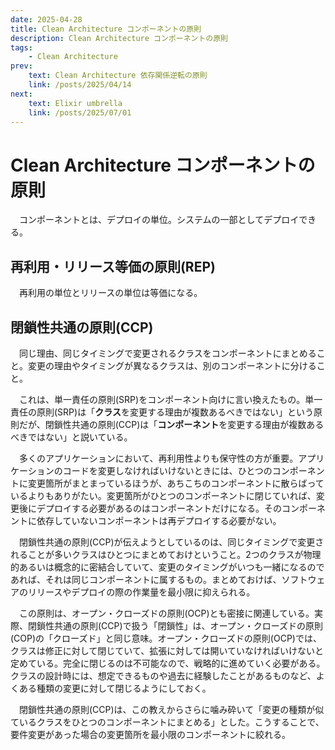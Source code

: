 ```yaml
---
date: 2025-04-28
title: Clean Architecture コンポーネントの原則
description: Clean Architecture コンポーネントの原則
tags: 
    - Clean Architecture
prev:
    text: Clean Architecture 依存関係逆転の原則
    link: /posts/2025/04/14
next:
    text: Elixir umbrella
    link: /posts/2025/07/01
---
```


# Clean Architecture コンポーネントの原則

&emsp;コンポーネントとは、デプロイの単位。システムの一部としてデプロイできる。

## 再利用・リリース等価の原則(REP)

&emsp;再利用の単位とリリースの単位は等価になる。

## 閉鎖性共通の原則(CCP)

&emsp;同じ理由、同じタイミングで変更されるクラスをコンポーネントにまとめること。変更の理由やタイミングが異なるクラスは、別のコンポーネントに分けること。

&emsp;これは、単一責任の原則(SRP)をコンポーネント向けに言い換えたもの。単一責任の原則(SRP)は「**クラス**を変更する理由が複数あるべきではない」という原則だが、閉鎖性共通の原則(CCP)は「**コンポーネント**を変更する理由が複数あるべきではない」と説いている。

&emsp;多くのアプリケーションにおいて、再利用性よりも保守性の方が重要。アプリケーションのコードを変更しなければいけないときには、ひとつのコンポーネントに変更箇所がまとまっているほうが、あちこちのコンポーネントに散らばっているよりもありがたい。変更箇所がひとつのコンポーネントに閉じていれば、変更後にデプロイする必要があるのはコンポーネントだけになる。そのコンポーネントに依存していないコンポーネントは再デプロイする必要がない。

&emsp;閉鎖性共通の原則(CCP)が伝えようとしているのは、同じタイミングで変更されることが多いクラスはひとつにまとめておけということ。2つのクラスが物理的あるいは概念的に密結合していて、変更のタイミングがいつも一緒になるのであれば、それは同じコンポーネントに属するもの。まとめておけば、ソフトウェアのリリースやデプロイの際の作業量を最小限に抑えられる。

&emsp;この原則は、オープン・クローズドの原則(OCP)とも密接に関連している。実際、閉鎖性共通の原則(CCP)で扱う「閉鎖性」は、オープン・クローズドの原則(COP)の「クローズド」と同じ意味。オープン・クローズドの原則(OCP)では、クラスは修正に対して閉じていて、拡張に対しては開いていなければいけないと定めている。完全に閉じるのは不可能なので、戦略的に進めていく必要がある。クラスの設計時には、想定できるものや過去に経験したことがあるものなど、よくある種類の変更に対して閉じるようにしておく。

&emsp;閉鎖性共通の原則(CCP)は、この教えからさらに噛み砕いて「変更の種類が似ているクラスをひとつのコンポーネントにまとめる」とした。こうすることで、要件変更があった場合の変更箇所を最小限のコンポーネントに絞れる。
